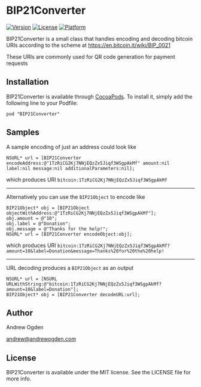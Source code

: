 # BIP21Converter

[![Version](https://img.shields.io/cocoapods/v/BIP21Converter.svg?style=flat)](http://cocoadocs.org/docsets/BIP21Converter)
[![License](https://img.shields.io/cocoapods/l/BIP21Converter.svg?style=flat)](http://cocoadocs.org/docsets/BIP21Converter)
[![Platform](https://img.shields.io/cocoapods/p/BIP21Converter.svg?style=flat)](http://cocoadocs.org/docsets/BIP21Converter)

BIP21Converter is a small class that handles encoding and decoding bitcoin URIs according to the scheme at https://en.bitcoin.it/wiki/BIP_0021

These URIs are commonly used for QR code generation for payment requests

## Installation

BIP21Converter is available through [CocoaPods](http://cocoapods.org). To install
it, simply add the following line to your Podfile:

    pod "BIP21Converter"

## Samples

A sample encoding of just an address could look like

```
NSURL* url = [BIP21Converter encodeAddress:@"1TzRiCG2Kj7NNjEQzZx5Jiqf3WSgpAkMf" amount:nil label:nil message:nil additionalParameters:nil];
```

which produces URI ```bitcoin:1TzRiCG2Kj7NNjEQzZx5Jiqf3WSgpAkMf```

---

Alternatively you can use the `BIP21Object` to encode like

```
BIP21Object* obj = [BIP21Object objectWithAddress:@"1TzRiCG2Kj7NNjEQzZx5Jiqf3WSgpAkMf"];
obj.amount = @"10";
obj.label = @"Donation";
obj.message = @"Thanks for the help!";
NSURL* url = [BIP21Converter encodeObject:obj];
```

which produces URI ```bitcoin:1TzRiCG2Kj7NNjEQzZx5Jiqf3WSgpAkMf?amount=10&label=Donation&message=Thanks%20for%20the%20help!```

---

URL decoding produces a `BIP21Object` as an output

```
NSURL* url = [NSURL URLWithString:@"bitcoin:1TzRiCG2Kj7NNjEQzZx5Jiqf3WSgpAkMf?amount=10&label=Donation"];
BIP21Object* obj = [BIP21Converter decodeURL:url];
```

## Author

Andrew Ogden

andrew@andrewogden.com

## License

BIP21Converter is available under the MIT license. See the LICENSE file for more info.